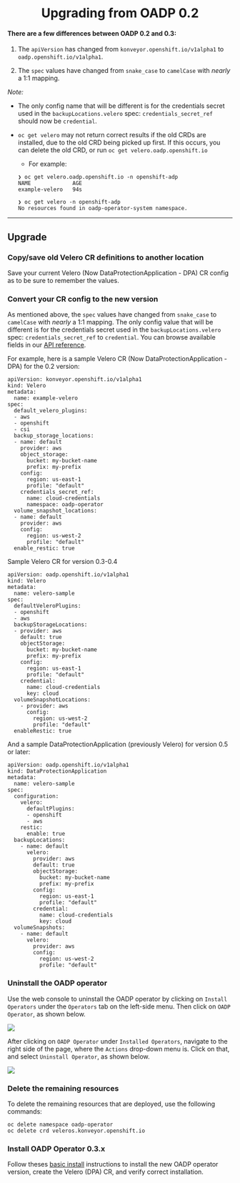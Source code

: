 <h1 align="center">Upgrading from OADP 0.2</h1>

#### There are a few differences between OADP 0.2 and  0.3:

1. The `apiVersion` has changed from `konveyor.openshift.io/v1alpha1` 
to `oadp.openshift.io/v1alpha1`.

2. The `spec` values have changed from `snake_case` to `camelCase` with 
*nearly* a 1:1 mapping. 

*Note:* 
  - The only config name that will be different is for the credentials secret
  used in the `backupLocations.velero` spec: 
  `credentials_secret_ref` should now be `credential`.
  
  - `oc get velero` may not return correct results if the old CRDs are installed, 
    due to the old CRD being picked up first. If this occurs, you can delete
    the old CRD, or run `oc get velero.oadp.openshift.io`
      - For example: 
      ```
    ❯ oc get velero.oadp.openshift.io -n openshift-adp
      NAME             AGE
      example-velero   94s

      ❯ oc get velero -n openshift-adp
      No resources found in oadp-operator-system namespace.
      ```

<hr style="height:1px;border:none;color:#333;">

## Upgrade

### Copy/save old Velero CR definitions to another location
Save your current Velero (Now DataProtectionApplication - DPA) CR config as to be sure to remember the values.

### Convert your CR config to the new version
As mentioned above, the `spec` values have changed from `snake_case` to `camelCase` with 
*nearly* a 1:1 mapping. The only config value that will be different is for the credentials secret
used in the `backupLocations.velero` spec: 
`credentials_secret_ref` to `credential`. You can browse available fields in our [API reference](API_ref.md).

For example, here is a sample Velero CR (Now DataProtectionApplication - DPA) for the 0.2 version:

```
apiVersion: konveyor.openshift.io/v1alpha1
kind: Velero
metadata:
  name: example-velero
spec:
  default_velero_plugins:
  - aws
  - openshift
  - csi
  backup_storage_locations:
  - name: default
    provider: aws
    object_storage:
      bucket: my-bucket-name
      prefix: my-prefix
    config:
      region: us-east-1
      profile: "default"
    credentials_secret_ref:
      name: cloud-credentials
      namespace: oadp-operator
  volume_snapshot_locations:
  - name: default
    provider: aws
    config:
      region: us-west-2
      profile: "default"
  enable_restic: true
```

Sample Velero CR for version 0.3-0.4
```
apiVersion: oadp.openshift.io/v1alpha1
kind: Velero
metadata:
  name: velero-sample
spec:
  defaultVeleroPlugins:
  - openshift
  - aws
  backupStorageLocations:
  - provider: aws
    default: true
    objectStorage:
      bucket: my-bucket-name
      prefix: my-prefix
    config:
      region: us-east-1
      profile: "default"
    credential:
      name: cloud-credentials
      key: cloud
  volumeSnapshotLocations:
    - provider: aws
      config:
        region: us-west-2
        profile: "default"
  enableRestic: true
```

And a sample DataProtectionApplication (previously Velero) for version 0.5 or later:

```
apiVersion: oadp.openshift.io/v1alpha1
kind: DataProtectionApplication
metadata:
  name: velero-sample
spec:
  configuration:
    velero:
      defaultPlugins:
      - openshift
      - aws
    restic:
      enable: true
  backupLocations:
    - name: default
      velero:
        provider: aws
        default: true
        objectStorage:
          bucket: my-bucket-name
          prefix: my-prefix
        config:
          region: us-east-1
          profile: "default"
        credential:
          name: cloud-credentials
          key: cloud
  volumeSnapshots:
    - name: default
      velero:
        provider: aws
        config:
          region: us-west-2
          profile: "default"
```

### Uninstall the OADP operator
Use the web console to uninstall the OADP operator by clicking on 
`Install Operators` under the `Operators` tab on the left-side menu. 
Then click on `OADP Operator`, as shown below.

![](/docs/images/installed_op.png)

After clicking on `OADP Operator` under `Installed Operators`, navigate to the
right side of the page, where the `Actions` drop-down menu is. Click on that, 
and select `Uninstall Operator`, as shown below.

![](/docs/images/uninstall_op.png)

### Delete the remaining resources
To delete the remaining resources that are deployed, use the following commands:

```
oc delete namespace oadp-operator
oc delete crd veleros.konveyor.openshift.io
```

### Install OADP Operator 0.3.x
Follow theses [basic install](../docs/install_olm.md) instructions to install the 
new OADP operator version, create the Velero (DPA) CR, and verify correct installation.
